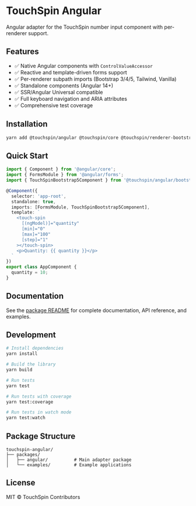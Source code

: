 # TouchSpin Angular

Angular adapter for the TouchSpin number input component with per-renderer support.

## Features

- ✅ Native Angular components with `ControlValueAccessor`
- ✅ Reactive and template-driven forms support
- ✅ Per-renderer subpath imports (Bootstrap 3/4/5, Tailwind, Vanilla)
- ✅ Standalone components (Angular 14+)
- ✅ SSR/Angular Universal compatible
- ✅ Full keyboard navigation and ARIA attributes
- ✅ Comprehensive test coverage

## Installation

```bash
yarn add @touchspin/angular @touchspin/core @touchspin/renderer-bootstrap5
```

## Quick Start

```typescript
import { Component } from '@angular/core';
import { FormsModule } from '@angular/forms';
import { TouchSpinBootstrap5Component } from '@touchspin/angular/bootstrap5';

@Component({
  selector: 'app-root',
  standalone: true,
  imports: [FormsModule, TouchSpinBootstrap5Component],
  template: `
    <touch-spin
      [(ngModel)]="quantity"
      [min]="0"
      [max]="100"
      [step]="1"
    ></touch-spin>
    <p>Quantity: {{ quantity }}</p>
  `
})
export class AppComponent {
  quantity = 10;
}
```

## Documentation

See the [package README](./packages/angular/README.md) for complete documentation, API reference, and examples.

## Development

```bash
# Install dependencies
yarn install

# Build the library
yarn build

# Run tests
yarn test

# Run tests with coverage
yarn test:coverage

# Run tests in watch mode
yarn test:watch
```

## Package Structure

```
touchspin-angular/
├── packages/
│   ├── angular/          # Main adapter package
│   └── examples/         # Example applications
```

## License

MIT © TouchSpin Contributors
